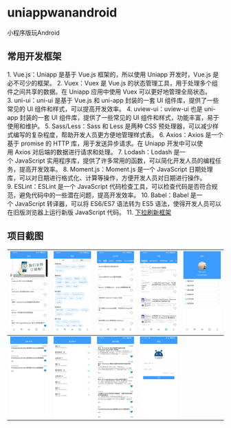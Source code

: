 # uniappwanandroid
小程序版玩Android

## 常用开发框架
1. Vue.js：Uniapp 是基于 Vue.js 框架的，所以使用 Uniapp 开发时，Vue.js 是必不可少的框架。
2. Vuex：Vuex 是 Vue.js 的状态管理工具，用于处理多个组件之间共享的数据。在 Uniapp 应用中使用 Vuex 可以更好地管理全局状态。
3. uni-ui：uni-ui 是基于 Vue.js 和 uni-app 封装的一套 UI 组件库，提供了一些常见的 UI 组件和样式，可以提高开发效率。
4. uview-ui：uview-ui 也是 uni-app 封装的一套 UI 组件库，提供了一些常见的 UI 组件和样式，功能丰富，易于使用和维护。
5. Sass/Less：Sass 和 Less 是两种 CSS 预处理器，可以减少样式编写的复杂程度，帮助开发人员更方便地管理样式表。
6. Axios：Axios 是一个基于 promise 的 HTTP 库，用于发送异步请求。在 Uniapp 开发中可以使用 Axios 对后端的数据进行请求和处理。
7. Lodash：Lodash 是一个 JavaScript 实用程序库，提供了许多常用的函数，可以简化开发人员的编程任务，提高开发效率。
8. Moment.js：Moment.js 是一个 JavaScript 日期处理库，可以对日期进行格式化、计算等操作，方便开发人员对日期进行操作。
9. ESLint：ESLint 是一个 JavaScript 代码检查工具，可以检查代码是否符合规范，避免代码中的一些潜在问题，提高开发效率。
10. Babel：Babel 是一个 JavaScript 转译器，可以将 ES6/ES7 语法转为 ES5 语法，使得开发人员可以在旧版浏览器上运行新版 JavaScript 代码。
11. [下拉刷新框架](https://z-paging.zxlee.cn/start/intro.html)


## 项目截图

| ![](static/首页.jpg)	| ![](static/体系.jpg)	| ![](static/公众号.jpg)| ![](static/项目.jpg)	| ![](static/我的.jpg)	|
| ---					| ---					| ---					| ---					| ---					|
| ![](static/我的分享.jpg)	| ![](static/我的积分.jpg)	| ![](static/我的收藏.jpg)	| ![](static/登录.jpg)	| 	|
